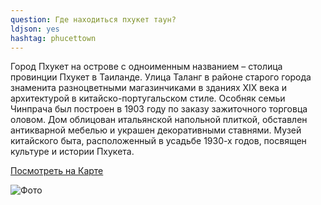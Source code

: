 ```yaml
---
question: Где находиться пхукет таун?
ldjson: yes
hashtag: phucettown
---
```


Город Пхукет на острове с одноименным названием – столица провинции Пхукет в Таиланде. Улица Таланг в районе старого города знаменита разноцветными магазинчиками в зданиях XIX века и архитектурой в китайско-португальском стиле. Особняк семьи Чинпрача был построен в 1903 году по заказу зажиточного торговца оловом. Дом облицован итальянской напольной плиткой, обставлен антикварной мебелью и украшен декоративными ставнями. Музей китайского быта, расположенный в усадьбе 1930-х годов, посвящен культуре и истории Пхукета.

[Посмотреть на Карте](https://goo.gl/maps/mpgZj1eWNRfso2ms8)

![Фото](https://phuketfaq.ru/assets/images/phucettown.jpeg)
